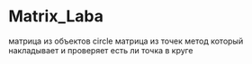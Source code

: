 # Matrix_Laba
матрица из объектов circle  матрица из точек метод который накладывает и проверяет есть ли точка в круге
